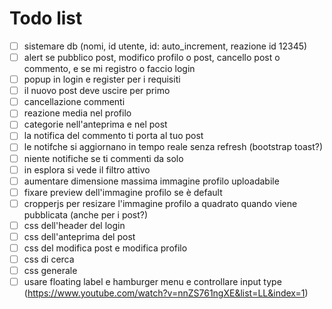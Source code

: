 # Todo list

- [ ] sistemare db (nomi, id utente, id: auto_increment, reazione id 12345)
- [ ] alert se pubblico post, modifico profilo o post, cancello post o commento, e se mi registro o faccio login
- [ ] popup in login e register per i requisiti
- [ ] il nuovo post deve uscire per primo
- [ ] cancellazione commenti
- [ ] reazione media nel profilo
- [ ] categorie nell'anteprima e nel post
- [ ] la notifica del commento ti porta al tuo post
- [ ] le notifche si aggiornano in tempo reale senza refresh (bootstrap toast?)
- [ ] niente notifiche se ti commenti da solo
- [ ] in esplora si vede il filtro attivo
- [ ] aumentare dimensione massima immagine profilo uploadabile
- [ ] fixare preview dell'immagine profilo se è default
- [ ] cropperjs per resizare l'immagine profilo a quadrato quando viene pubblicata (anche per i post?)
- [ ] css dell'header del login
- [ ] css dell'anteprima del post
- [ ] css del modifica post e modifica profilo
- [ ] css di cerca
- [ ] css generale
- [ ] usare floating label e hamburger menu e controllare input type (<https://www.youtube.com/watch?v=nnZS761ngXE&list=LL&index=1>)
